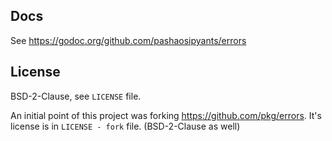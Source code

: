 ## Docs

See https://godoc.org/github.com/pashaosipyants/errors

## License

BSD-2-Clause, see `LICENSE` file.

An initial point of this project was forking https://github.com/pkg/errors.
It's license is in `LICENSE - fork` file. (BSD-2-Clause as well)
